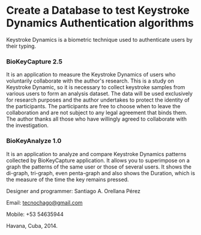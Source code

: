 <H1>Create a Database to test Keystroke Dynamics Authentication algorithms</H1>

Keystroke Dynamics is a biometric technique used to authenticate users by their typing.

<H3>BioKeyCapture 2.5</H3>
It is an application to measure the Keystroke Dynamics of users who voluntarily collaborate with the author's research. This is a study on Keystroke Dynamic, so it is necessary to collect keystroke samples from various users to form an analysis dataset. The data will be used exclusively for research purposes and the author undertakes to protect the identity of the participants. The participants are free to choose when to leave the collaboration and are not subject to any legal agreement that binds them. The author thanks all those who have willingly agreed to collaborate with the investigation.

<H3>BioKeyAnalyze 1.0</H3>
It is an application to analyze and compare Keystroke Dynamics patterns collected by BioKeyCapture application.
It allows you to superimpose on a graph the patterns of the same user or those of several users.
It shows the di-graph, tri-graph, even penta-graph and also shows the Duration, which is the measure of the time the key remains pressed.

Designer and programmer: Santiago A. Orellana Pérez

Email: tecnochago@gmail.com

Mobile: +53 54635944

Havana, Cuba, 2014.
